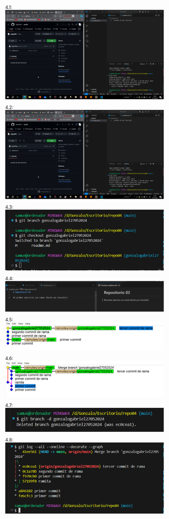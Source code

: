 4.1: ![alt text](./image.png)

4.2: ![alt text](./image.png)

4.3: ![alt text](./image-1.png)

4.4: ![alt text](./image-2.png)

4.5: ![alt text](./image-3.png)

4.6: ![alt text](./image-4.png)

4.7: ![alt text](./image-6.png)

4.8: ![alt text](./image-5.png)

